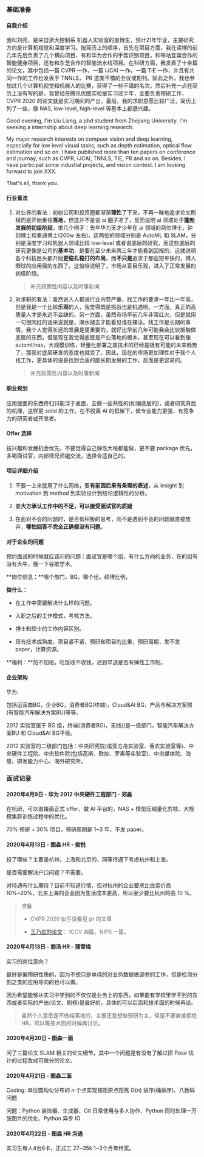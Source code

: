### 基础准备

#### 自我介绍

我叫刘亮，是来自浙大控制系 机器人实验室的直博生，预计21年毕业，主要研究方向是计算机视觉和深度学习。按简历上的顺序，首先在项目方面，我在读博的前几年先后负责了几个横向项目，有和华为合作的手势识别项目，和咪咕互娱合作的智能健身项目，还有和东芝合作的智能流水线项目。在科研方面，我发表了十余篇的论文，其中包括一篇 CVPR 一作，一篇 IJCAI 一作，一篇 TIE 一作，并且有共同一作的工作也发表于 TNNLS， PR 这类不错的会议或期刊。除此之外，我也参加过几个计算机视觉和机器人的比赛，获得了一些不错的名次。然后补充一点在简历上没有写的是，我曾经在腾讯优图实验室实习过半年，主要负责预研工作，CVPR 2020 的论文就是实习期间的产出。最后，我的求职意愿比较广泛，简历上列了一些，像 NAS, low-level, high-level 等基本上都感兴趣。

Good evening, I'm Liu Liang, a phd student from Zhejiang University. I'm seeking a internship about deep learning research. 

My major research interests on compuer vision and deep learning, especially for low level visual tasks, such as depth estimation, optical flow estimation and so on. I have published more than ten papers on conference and journay, such as CVPR, IJCAI, TNNLS, TIE, PR and so on. Besides, I have participat some industial projects, and vision contest. I am looking forward to join XXX. 

That's all, thank you.



#### 行业看法

1. 对业界的看法：初创公司和投资圈都渐渐**理性**了下来，不再一昧地追求论文刷榜而是开始重视**落地**，但这并不是说 ai 圈子凉了，反而说明 ai 领域处于**蓬勃发展的初级阶段**。举几个例子：去年华为天才少年在 ai 领域的两位博士，钟钊博士和秦通博士(200w 左右)，这两位的领域分别是 AutoML 和 SLAM，分别是深度学习和机器人领域比较 low-level 或者说底层的研究，而这些底层的研究更像是公司的**基本功**，是要在至少未来两三年才能看到回报的，这就说明各个科技巨头都开始**更稳扎稳打的布局**，而**不只是**追求于那些短平快的，搏人眼球的应用层的东西了。这恰恰说明了，市场从盲目乐观，进入了正常发展的初级阶段。

   > 补充政策性内容以及时事新闻

2. 对求职的看法：虽然说人人都说行业内卷严重，找工作的要求一年比一年高，但是我是一个比较**乐观**的人，我觉得既是挑战也是机遇吧。一方面，真正的高质量人才是永远不会缺的，另一方面，虽然市场早前几年非常红火，但是就用一句很网红的话来说就是，潮水褪去才能看见谁在裸泳。找工作是长期的事情，我个人觉得长远的发展是更重要的，就好比早前几年可能我会比较抵触做底层的东西，但是现在我觉得底层是产业落地的根本，甚至现在可以看到像 automl/nas，大规模训练，轻量化部署之类技术的已经是极有可能的未来趋势了，那我对底层研发的态度也就变了。因此，现在的市场更加理性对于我个人找工作，更具体的说是找到合适的能长期发展的工作，反而是更容易的。

   > 补充政策性内容以及时事新闻

#### 职业规划

应用层面的东西终归只能浮于表面，去做一些共性的(如偏底层的)，或者研究背后的机理，这样更 solid 的工作，在不脱离 AI 的框架下，做专业能力更强、有竞争力的研究者或开发者。

#### Offer 选择

按兴趣和发展机会优先，不要觉得自己弹性大啥都能做，更不要 package 优先，多喝面试官，内部师兄师姐交流，选择合适自己的。

#### 项目详细介绍

1. 不要一上来就用了什么网络，要**有前因后果有条理的表述**，从 insight 到 motivation 到 method 到实验设计到结论逻辑性的分析。

2. 要**大方承认工作中的不足，可以接受面试官的质疑**
3. 在面对不会的问题时，是否有积极的思考，而不是遇到不会的问题就直接放弃，**哪怕回答不完全正确都没有问题**。

#### 对于企业的问题

预约面试的时候就应该问的问题：面试官是哪个组，有什么方向的业务，在的组有没有大牛，搜一下谷歌学术。

**岗位信息：**哪个部门，BG，哪个组，硕博比例，

**做什么：**

- 在工作中需要解决什么样的问题。
- 入职之后的工作模式，考核方法。
- 博士和硕士的工作内容区别。

- 现有技术成熟度，项目紧不紧，预研和项目的比重，预研周期，发不发 paper，计算资源。

**福利：**加不加班，吃饭收不收钱，迟到早退是否有弹性工作制。

#### 企业架构

华为:

包括运营商BG，企业BG，消费者BG(终端)，Cloud&AI BG，产品与解决方案部(有智能汽车解决方案BU)等等。

2012 实验室属于 BG 级，终端(消费者BG)，无线()是一级部门，智能汽车解决方案BU 和 Cloud&AI BG平级。

2012 实验室的二级部门包括：中央研究院(诺亚方舟实验室、香农实验室等)、中央硬件工程院、中央软件院(包括高斯、欧拉、罗素等实验室)、中央媒体院、海思、研发能力中心、海外研究所。

### 面试记录

#### 2020年4月9日 - 华为 2012 中央硬件工程部门 - 郑淼

在杭研，可以直接面正式 offer，做 AI 平台的，NAS + 模型压缩量化剪枝、大规模集群训练过程中的优化。

70% 预研 + 30% 项目，预研周期是 1~3 年，不发 paper。

#### 2020年4月13日 - 图森 HR - 侯悦

投了哪些？主要是杭州，上海和北京的，同等待遇下考虑杭州和上海。

是否需要解决户口问题？不需要。

对待遇有什么期待？目前不知道行情，但对杭州的企业要求比白菜价高 10%~20%，北京上海的企业因为生活成本更高，所以至少要比杭州的高 10 %。

> 准备 
>
> - CVPR 2020 似乎没看见 pr 的文章
>
> - [王乃岩的论文](https://dblp.org/pers/w/Wang:Naiyan.html)： ICCV 四篇，NIPS 一篇。

#### 2020年4月13日 - 商汤 HR - 蒲雪梅

实习的岗位意向？

最好是偏预研性质的，因为不想只是单纯的对业务数据做调参的工作，但是检测分割之类的应用导向的也可以做。

因为希望能够从实习中学到的不仅仅是业务上的东西，如果能有学校里学不到的东西或者实际的产出(论文、刷榜)是最好的。具体的可以后面和技术面的时候再谈。

> 虽然个人意愿是不做纯落地的，主要还是想做预研为主，但是不要直接拒绝 HR，可以等技术面的时候再讨论。

#### 2020年4月20日 - 图森一面

问了三篇论文 SLAM 相关的论文细节，其中一个问题是有没有了解过把 Pose 估计的过程改成可微分的论文。



#### 2020年4月21日 - 图森二面

Coding: 单位圆均匀分布的 n 个点实现按距原点距离 O(n) 排序(桶排序)、八数码问题

问题：Python 装饰器、生成器、Git 日常使用与多人协作、Python 同时处理一万张图片的优化、Python 异步 IO

#### 2020年4月22日 - 图森 HR 沟通

实习生每人4台8卡，正式工 27~35k 1~3个月年终奖。

